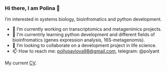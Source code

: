 ### Hi there, I am Polina 👋

I’m interested in systems biology, bioinfromatics and python development. 

- 🔭 I’m currently working on transcriptomics and metagenimics projects.
- 🌱 I'm currentrly learning python development and different fields of bioinfromatics (genes expression analysis, 16S-metagenomis). 
- 👯 I’m looking to collaborate on a development project in life science. 
- 📫 How to reach me: pollypavlova98@gmail.com, telegram: @polyant

My current [CV](CV.pdf).
